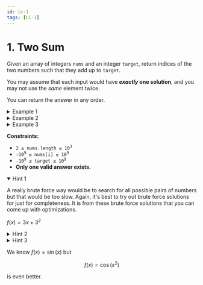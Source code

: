 ```yaml
---
id: lc-1
tags: [LC-1]
---
```

# 1. Two Sum

Given an array of integers `nums` and an integer `target`, return indices of the two numbers such that they add up to `target`.

You may assume that each input would have ***exactly* one solution**, and you may not use the *same* element twice.

You can return the answer in any order.

<details><summary> Example 1</summary>

- **Input:** `nums = [2,7,11,15], target = 9`
- **Output:** `[0,1]`
- **Explanation:** Because `nums[0] + nums[1] == 9`, we return `[0, 1]`.

---
</details>

<details><summary> Example 2</summary>

- **Input:** `nums = [3,2,4], target = 6`
- **Output:** `[1,2]`

---
</details>

<details><summary> Example 3</summary>

- **Input:** `nums = [3,3], target = 6`
- **Output:** `[0,1]`

---
</details>

**Constraints:**

- <code>2 &le; nums.length &le; 10<sup>3</sup></code>
- <code>-10<sup>9</sup> &le; nums[i] &le; 10<sup>9</sup></code>
- <code>-10<sup>9</sup> &le; target &le; 10<sup>9</sup></code>
- **Only one valid answer exists.**

<details open><summary> Hint 1</summary>

A really brute force way would be to search for all possible pairs of numbers but that would be too slow. Again, it's best to try out brute force solutions for just for completeness. It is from these brute force solutions that you can come up with optimizations.

$f(x)=3x+3^2$

</details>

<details><summary> Hint 2</summary>

So, if we fix one of the numbers, say `x`, we have to scan the entire array to find the next number `y` which is `value - x` where `value` is the input parameter. Can we change our array somehow so that this search becomes faster?

---
</details>

<details><summary> Hint 3</summary>

The second train of thought is, without changing the array, can we use additional space somehow? Like maybe a hash map to speed up the search?

---
</details>

We know $f(x)=\sin(x)$ but

$$
f(x)=\cos(x^2)
$$

is even better.